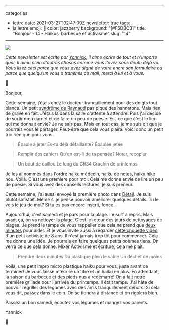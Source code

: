 
---
categories:
- lettre
date: 2021-03-27T02:47:00Z
newsletter: true
tags:
- la lettre
emoji: 💌
color: jazzberry
background: "[#F5DBCB]"
title: "Bonjour - 14 - Haikus, barbecue et activisme"
slug: "14"
---
![](https://buttondown.s3.us-west-2.amazonaws.com/images/d2f59b1a-6cc4-45d2-81e8-36ccfcbb3423.jpeg)

_Cette newsletter est écrite par [Yannick](https://yannickschutz.com/now), il aime écrire de tout et n'importe quoi. Il aime plein d'autres choses comme vous l'avez sans doute déjà vu. Vous lisez ceci parce que vous avez signé de votre encre son formulaire ou parce que quelqu'un vous a transmis ce mail, merci à lui et à vous._

👋

Bonjour,

Cette semaine, j'étais chez le docteur tranquillement pour des doigts tout blancs. Un petit [syndrôme de Raynaud](https://www.ameli.fr/assure/sante/themes/phenomene-raynaud/definition-symptomes-causes) pas piqué des hannetons. Mais rien de grave en fait. J'étais là dans la salle d'attente à attendre. Puis j'ai décidé de sortir mon carnet et de faire un peu de poésie. Est-ce que c'est le lieu qui me donnait envie? Je ne sais pas. Mais en tout cas, je me suis dit que je pourrais vous le partager. Peut-être que cela vous plaira. Voici donc un petit trio rien que pour vous.

> Épaule à jeter
> Es-tu déjà défaillante?
> Épaulée jetée

> Remplir des cahiers
> Qu'en est-il de ta pensée?
> Noter, recopier

> Un bout de caillou
> Le long du GR34
> Crachin de printemps


Je les ai nommés dans l'ordre haiku médecin, haiku de notes, haiku hike hou. Voilà. C'est une première pour moi. Cela me donne envie de lire un peu de poésie. Si vous avez des conseils lectures, je suis preneur.

Cette semaine, j'ai aussi envoyé la première photo dans [Détail](https://yannickschutz.com/details/001). Je suis plutôt satisfait. Même si je pense pouvoir améliorer quelques détails. Tu le vois le jeu de mot? Si tu es pas encore inscrit, fonce.

Aujourd'hui, c'est samedi et je pars pour la plage. Le surf a repris. Mais avant ça, on va nettoyer la plage. C'est le retour des jours de nettoyages de plages. Je prend le temps de vous rappeller que cela ne prend que [deux minutes](https://yannickschutz.com/juste-deux-minutes/) pour aider. Et je vous invite aussi à regarder [cette chouette vidéo](https://www.youtube.com/channel/UCe736xPCf6KlYjO-jrFF8dQ) d'un petit activiste de 8 ans. Il n'est jamais trop tôt pour commencer. Cela me donne une idée. Je pourrais en faire quelques petits poèmes tiens. On verra ce que cela donne. Mixer Activisme et écriture, cela me plaît.

> Prendre deux minutes
> Du plastique plein le sable
> Un déchet de moins

Voilà, une petit impro micro plastique haiku pour vous, juste avant de terminer! Je vous laisse m'écrire un titre et un haiku en plus. En attendant, la saison du barbecue et des pieds nus a redémarré! On a fait notre première grillade pour l'arrivée du printemps. Il était temps. J'ai hâte de pouvoir regriller des légumes avec des amis tranquillement dehors. Si cela vous dit, passez dans le coin. On se tiendra à distance et on rigolera bien.

Passez un bon samedi, écoutez vos légumes et mangez vos parents.

Yannick

💌
